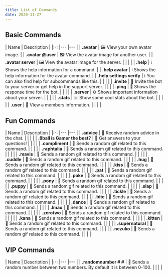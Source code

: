 ```yaml
---
title: List of Commands
date: 2020-11-27
---
```


## Basic Commands

| Name                       | Description    |
|:-:                         |---      |---             |
| **.avatar**                | 🖼️ View your own avatar image. |
| **.avatar @user**          | 🖼️ View the avatar image for another user. |
| **.avatar server**         | 🖼️ View the avatar image for the server. |
| | |
| **.help**                  | ℹ️ Shows the help information for a command. |
| **.help avatar**           | ℹ️ Shows the help information for the avatar command. |
| **.help settings verify**  | ℹ️ You can also find help for subcommands like this. |
| | |
| **.invite**                | 🔗 Invite the bot to your server or get help in the support server.
| | |
| **.ping**                  | 🏓 Shows the response time for the bot. |
| | |
| **.server**                | ⚙️ Shows important information about your server. |
| | |
| **.stats**                 | 📊 Show some cool stats about the bot. |
| | |
| **.user**                  | 👤 View a members information. |
| | |

## Fun Commands

| Name                       | Description    |
|:-:                         |---      |---             |
| **.advice** | 💬 Receive random advice in the chat. |
| | |
| **.8ball is Gamer the best?** | 🔮 Get answers to your questions! |
| | |
| **.compliment**                | 🎉 Sends a random gif related to this command. |
| | |
| **.raphtalia**                | 🎉 Sends a random gif related to this command. |
| | |
| **.mavis**                | 🎉 Sends a random gif related to this command. |
| | |
| **.cuddle**                | 🎉 Sends a random gif related to this command. |
| | |
| **.hug**                | 🎉 Sends a random gif related to this command. |
| | |
| **.kiss**                | 🎉 Sends a random gif related to this command. |
| | |
| **.pat**                | 🎉 Sends a random gif related to this command. |
| | |
| **.poke**                | 🎉 Sends a random gif related to this command. |
| | |
| **.pony**                | 🎉 Sends a random gif related to this command. |
| | |
| **.puppy**                | 🎉 Sends a random gif related to this command. |
| | |
| **.slap**                | 🎉 Sends a random gif related to this command. |
| | |
| **.tickle**                | 🎉 Sends a random gif related to this command. |
| | |
| **.bite**                | 🎉 Sends a random gif related to this command. |
| | |
| **.dance**                | 🎉 Sends a random gif related to this command. |
| | |
| **.lmao**                | 🎉 Sends a random gif related to this command. |
| | |
| **.zerotwo**                | 🎉 Sends a random gif related to this command. |
| | |
| **.kana**                | 🎉 Sends a random gif related to this command. |
| | |
| **.kitten**                | 🎉 Sends a random gif related to this command. |
| | |
| **.supernatural**                | 🎉 Sends a random gif related to this command. |
| | |
| **.nezuko**                | 🎉 Sends a random gif related to this command. |
| | |

## VIP Commands

| Name                       | Description    |
|:-:                         |---      |---             |
| **.randomnumber # #**                | 🔢 Sends a random number between two numbers. By default it is between 0-100. |
| | |

